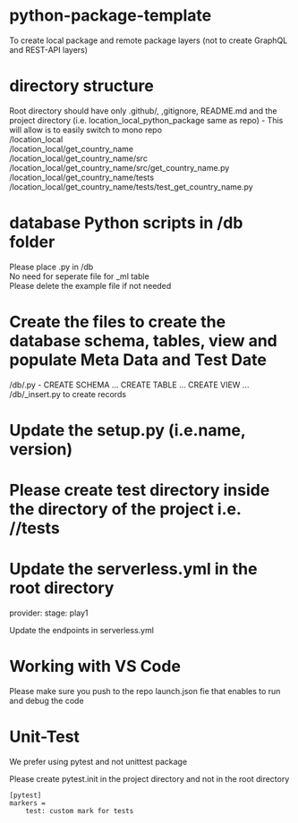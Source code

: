 # python-package-template

To create local package and remote package layers (not to create GraphQL and REST-API layers)

# directory structure

Root directory should have only .github/, ,gitignore, README.md and the project directory (i.e.
location_local_python_package same as repo) - This will allow is to easily switch to mono repo<br>
/location_local<br>
/location_local/get_country_name<br>
/location_local/get_country_name/src<br>
/location_local/get_country_name/src/get_country_name.py<br>
/location_local/get_country_name/tests<br>
/location_local/get_country_name/tests/test_get_country_name.py<br>

# database Python scripts in /db folder

Please place <table-name>.py in /db<br>
No need for seperate file for _ml table<br>
Please delete the example file if not needed<br>

# Create the files to create the database schema, tables, view and populate Meta Data and Test Date

/db/<table-name>.py - CREATE SCHEMA ... CREATE TABLE ... CREATE VIEW ...<br>
/db/<table-name>_insert.py to create records

# Update the setup.py (i.e.name, version)

# Please create test directory inside the directory of the project i.e. /<project-name>/tests

# Update the serverless.yml in the root directory

provider:
stage: play1

Update the endpoints in serverless.yml

# Working with VS Code

Please make sure you push to the repo launch.json fie that enables to run and debug the code<br>

# Unit-Test

We prefer using pytest and not unittest package<br>

Please create pytest.init in the project directory and not in the root directory

```
[pytest]
markers =
    test: custom mark for tests
```
